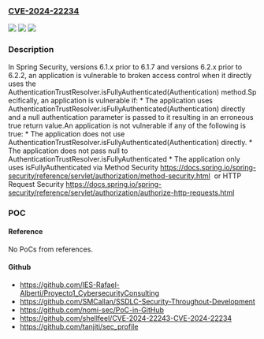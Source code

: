 ### [CVE-2024-22234](https://cve.mitre.org/cgi-bin/cvename.cgi?name=CVE-2024-22234)
![](https://img.shields.io/static/v1?label=Product&message=Spring%20Security&color=blue)
![](https://img.shields.io/static/v1?label=Version&message=6.1.x%3C%206.1.7%20&color=brighgreen)
![](https://img.shields.io/static/v1?label=Vulnerability&message=n%2Fa&color=brighgreen)

### Description

In Spring Security, versions 6.1.x prior to 6.1.7 and versions 6.2.x prior to 6.2.2, an application is vulnerable to broken access control when it directly uses the AuthenticationTrustResolver.isFullyAuthenticated(Authentication) method.Specifically, an application is vulnerable if:  *  The application uses AuthenticationTrustResolver.isFullyAuthenticated(Authentication) directly and a null authentication parameter is passed to it resulting in an erroneous true return value.An application is not vulnerable if any of the following is true:  *  The application does not use AuthenticationTrustResolver.isFullyAuthenticated(Authentication) directly.  *  The application does not pass null to AuthenticationTrustResolver.isFullyAuthenticated  *  The application only uses isFullyAuthenticated via  Method Security https://docs.spring.io/spring-security/reference/servlet/authorization/method-security.html  or  HTTP Request Security https://docs.spring.io/spring-security/reference/servlet/authorization/authorize-http-requests.html 

### POC

#### Reference
No PoCs from references.

#### Github
- https://github.com/IES-Rafael-Alberti/Proyecto1_CybersecurityConsulting
- https://github.com/SMCallan/SSDLC-Security-Throughout-Development
- https://github.com/nomi-sec/PoC-in-GitHub
- https://github.com/shellfeel/CVE-2024-22243-CVE-2024-22234
- https://github.com/tanjiti/sec_profile

